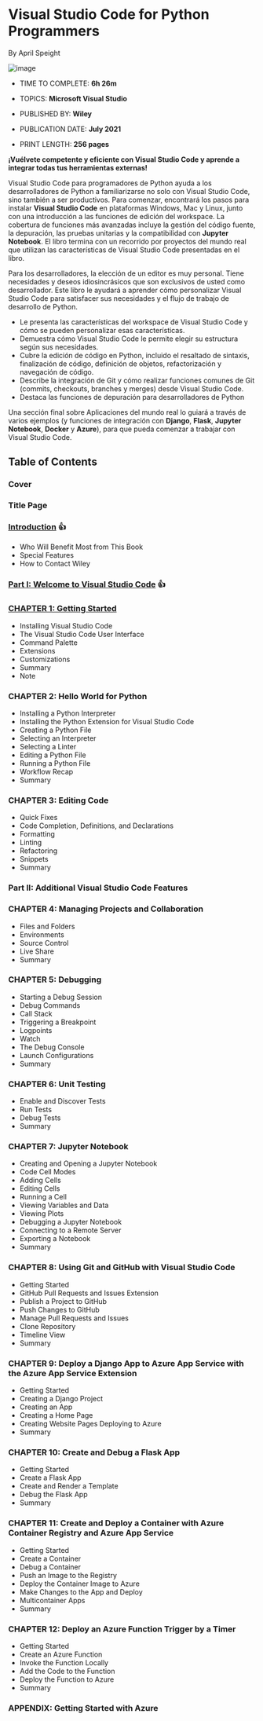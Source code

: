 # Visual Studio Code for Python Programmers

By April Speight

![image](https://github.com/adolfodelarosades/Python/assets/23094588/506d51e6-e1f2-473c-a4d9-84a42661d328)

* TIME TO COMPLETE: **6h 26m**

* TOPICS: **Microsoft Visual Studio**

* PUBLISHED BY: **Wiley**

* PUBLICATION DATE: **July 2021**

* PRINT LENGTH: **256 pages**

**¡Vuélvete competente y eficiente con Visual Studio Code y aprende a integrar todas tus herramientas externas!**

Visual Studio Code para programadores de Python ayuda a los desarrolladores de Python a familiarizarse no solo con Visual Studio Code, sino también a ser productivos. Para comenzar, encontrará los pasos para instalar **Visual Studio Code** en plataformas Windows, Mac y Linux, junto con una introducción a las funciones de edición del workspace. La cobertura de funciones más avanzadas incluye la gestión del código fuente, la depuración, las pruebas unitarias y la compatibilidad con **Jupyter Notebook**. El libro termina con un recorrido por proyectos del mundo real que utilizan las características de Visual Studio Code presentadas en el libro.

Para los desarrolladores, la elección de un editor es muy personal. Tiene necesidades y deseos idiosincrásicos que son exclusivos de usted como desarrollador. Este libro le ayudará a aprender cómo personalizar Visual Studio Code para satisfacer sus necesidades y el flujo de trabajo de desarrollo de Python.

* Le presenta las características del workspace de Visual Studio Code y cómo se pueden personalizar esas características.
* Demuestra cómo Visual Studio Code le permite elegir su estructura según sus necesidades.
* Cubre la edición de código en Python, incluido el resaltado de sintaxis, finalización de código, definición de objetos, refactorización y navegación de código.
* Describe la integración de Git y cómo realizar funciones comunes de Git (commits, checkouts, branches y merges) desde Visual Studio Code.
* Destaca las funciones de depuración para desarrolladores de Python

Una sección final sobre Aplicaciones del mundo real lo guiará a través de varios ejemplos (y funciones de integración con **Django**, **Flask**, **Jupyter Notebook**, **Docker** y **Azure**), para que pueda comenzar a trabajar con Visual Studio Code.

## Table of Contents

### Cover
### Title Page
### [Introduction](https://github.com/adolfodelarosades/Python/blob/main/temarios/000-Visual-Studio-Code-for-Python-Programmers/000-Introduction.md) :+1:
   * Who Will Benefit Most from This Book
   * Special Features
   * How to Contact Wiley

### [Part I: Welcome to Visual Studio Code](https://github.com/adolfodelarosades/Python/blob/main/temarios/000-Visual-Studio-Code-for-Python-Programmers/Parte-1.md) :+1:

### [CHAPTER 1: Getting Started](https://github.com/adolfodelarosades/Python/blob/main/temarios/000-Visual-Studio-Code-for-Python-Programmers/001-Chapter-1.md)
* Installing Visual Studio Code
* The Visual Studio Code User Interface
* Command Palette
* Extensions
* Customizations
* Summary
* Note

### CHAPTER 2: Hello World for Python
* Installing a Python Interpreter
* Installing the Python Extension for Visual Studio Code
* Creating a Python File
* Selecting an Interpreter
* Selecting a Linter
* Editing a Python File
* Running a Python File
* Workflow Recap
* Summary
  
### CHAPTER 3: Editing Code
* Quick Fixes
* Code Completion, Definitions, and Declarations
* Formatting
* Linting
* Refactoring
* Snippets
* Summary

### Part II: Additional Visual Studio Code Features

### CHAPTER 4: Managing Projects and Collaboration
* Files and Folders
* Environments
* Source Control
* Live Share
* Summary

### CHAPTER 5: Debugging
* Starting a Debug Session
* Debug Commands
* Call Stack
* Triggering a Breakpoint
* Logpoints
* Watch
* The Debug Console
* Launch Configurations
* Summary

### CHAPTER 6: Unit Testing
* Enable and Discover Tests
* Run Tests
* Debug Tests
* Summary

### CHAPTER 7: Jupyter Notebook
* Creating and Opening a Jupyter Notebook
* Code Cell Modes
* Adding Cells
* Editing Cells
* Running a Cell
* Viewing Variables and Data
* Viewing Plots
* Debugging a Jupyter Notebook
* Connecting to a Remote Server
* Exporting a Notebook
* Summary

### CHAPTER 8: Using Git and GitHub with Visual Studio Code
* Getting Started
* GitHub Pull Requests and Issues Extension
* Publish a Project to GitHub
* Push Changes to GitHub
* Manage Pull Requests and Issues
* Clone Repository
* Timeline View
* Summary

### CHAPTER 9: Deploy a Django App to Azure App Service with the Azure App Service Extension
* Getting Started
* Creating a Django Project
* Creating an App
* Creating a Home Page
* Creating Website Pages
Deploying to Azure
* Summary

### CHAPTER 10: Create and Debug a Flask App
* Getting Started
* Create a Flask App
* Create and Render a Template
* Debug the Flask App
* Summary

### CHAPTER 11: Create and Deploy a Container with Azure Container Registry and Azure App Service
* Getting Started
* Create a Container
* Debug a Container
* Push an Image to the Registry
* Deploy the Container Image to Azure
* Make Changes to the App and Deploy
* Multicontainer Apps
* Summary

### CHAPTER 12: Deploy an Azure Function Trigger by a Timer
* Getting Started
* Create an Azure Function
* Invoke the Function Locally
* Add the Code to the Function
* Deploy the Function to Azure
* Summary

### APPENDIX: Getting Started with Azure
